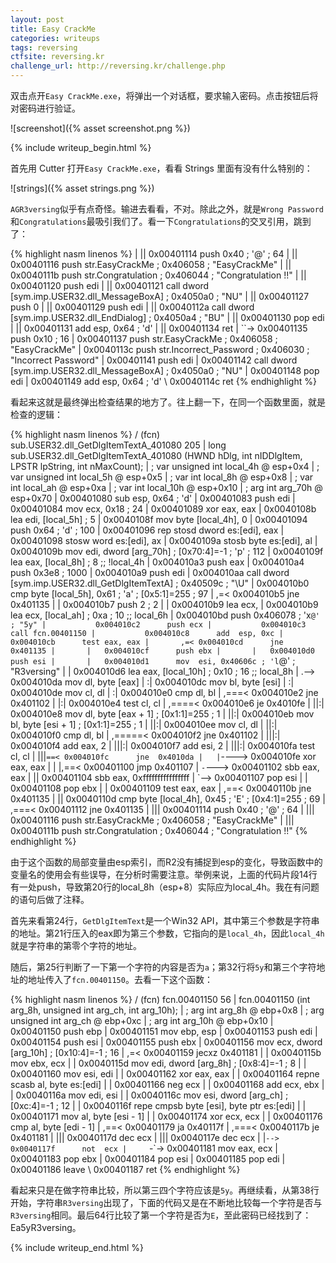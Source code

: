 ```yaml
---
layout: post
title: Easy CrackMe
categories: writeups
tags: reversing
ctfsite: reversing.kr
challenge_url: http://reversing.kr/challenge.php
---
```


双击点开`Easy CrackMe.exe`，将弹出一个对话框，要求输入密码。点击按钮后将对密码进行验证。

![screenshot]({% asset screenshot.png %})

{% include writeup_begin.html %}

首先用 Cutter 打开`Easy CrackMe.exe`，看看 Strings 里面有没有什么特别的：

![strings]({% asset strings.png %})

`AGR3versing`似乎有点奇怪。输进去看看，不对。除此之外，就是`Wrong Password`和`Congratulations`最吸引我们了。看一下`Congratulations`的交叉引用，跳到了：

{% highlight nasm linenos %}
|      ||   0x00401114      push 0x40 ; '@' ; 64
|      ||   0x00401116      push str.EasyCrackMe ; 0x406058 ; "EasyCrackMe"
|      ||   0x0040111b      push str.Congratulation ; 0x406044 ; "Congratulation !!"
|      ||   0x00401120      push edi
|      ||   0x00401121      call dword [sym.imp.USER32.dll_MessageBoxA] ; 0x4050a0 ; "NU"
|      ||   0x00401127      push 0
|      ||   0x00401129      push edi
|      ||   0x0040112a      call dword [sym.imp.USER32.dll_EndDialog] ; 0x4050a4 ; "BU"
|      ||   0x00401130      pop  edi
|      ||   0x00401131      add  esp, 0x64 ; 'd'
|      ||   0x00401134      ret
|      ``-> 0x00401135      push 0x10 ; 16
|           0x00401137      push str.EasyCrackMe ; 0x406058 ; "EasyCrackMe"
|           0x0040113c      push str.Incorrect_Password ; 0x406030 ; "Incorrect Password"
|           0x00401141      push edi
|           0x00401142      call dword [sym.imp.USER32.dll_MessageBoxA] ; 0x4050a0 ; "NU"
|           0x00401148      pop  edi
|           0x00401149      add  esp, 0x64 ; 'd'
\           0x0040114c      ret
{% endhighlight %}

看起来这就是最终弹出检查结果的地方了。往上翻一下，在同一个函数里面，就是检查的逻辑：

{% highlight nasm linenos %}
/ (fcn) sub.USER32.dll_GetDlgItemTextA_401080 205
|   long sub.USER32.dll_GetDlgItemTextA_401080 (HWND hDlg, int nIDDlgItem, LPSTR lpString, int nMaxCount);
|           ; var unsigned int local_4h @ esp+0x4
|           ; var unsigned int local_5h @ esp+0x5
|           ; var int local_8h @ esp+0x8
|           ; var int local_ah @ esp+0xa
|           ; var int local_10h @ esp+0x10
|           ; arg int arg_70h @ esp+0x70
|           0x00401080      sub  esp, 0x64 ; 'd'
|           0x00401083      push edi
|           0x00401084      mov  ecx, 0x18 ; 24
|           0x00401089      xor  eax, eax
|           0x0040108b      lea  edi, [local_5h] ; 5
|           0x0040108f      mov  byte [local_4h], 0
|           0x00401094      push 0x64 ; 'd' ; 100
|           0x00401096      rep  stosd dword es:[edi], eax
|           0x00401098      stosw word es:[edi], ax
|           0x0040109a      stosb byte es:[edi], al
|           0x0040109b      mov  edi, dword [arg_70h] ; [0x70:4]=-1 ; 'p' ; 112
|           0x0040109f      lea  eax, [local_8h] ; 8 ;; !local_4h
|           0x004010a3      push eax
|           0x004010a4      push 0x3e8 ; 1000
|           0x004010a9      push edi
|           0x004010aa      call dword [sym.imp.USER32.dll_GetDlgItemTextA] ; 0x40509c ; "\U"
|           0x004010b0      cmp  byte [local_5h], 0x61 ; 'a' ; [0x5:1]=255 ; 97
|       ,=< 0x004010b5      jne  0x401135
|       |   0x004010b7      push 2 ; 2
|       |   0x004010b9      lea  ecx, 
|           0x004010b9      lea  ecx, [local_ah] ; 0xa ; 10 ;; local_6h
|           0x004010bd      push 0x406078 ; 'x`@' ; "5y"
|           0x004010c2      push ecx
|           0x004010c3      call fcn.00401150
|           0x004010c8      add  esp, 0xc
|           0x004010cb      test eax, eax
|       ,=< 0x004010cd      jne  0x401135
|       |   0x004010cf      push ebx
|       |   0x004010d0      push esi
|       |   0x004010d1      mov  esi, 0x40606c ; 'l`@' ; "R3versing"
|       |   0x004010d6      lea  eax, [local_10h] ; 0x10 ; 16 ;; local_8h
|      .--> 0x004010da      mov  dl, byte [eax]
|      :|   0x004010dc      mov  bl, byte [esi]
|      :|   0x004010de      mov  cl, dl
|      :|   0x004010e0      cmp  dl, bl
|     ,===< 0x004010e2      jne  0x401102
|     |:|   0x004010e4      test cl, cl
|    ,====< 0x004010e6      je   0x4010fe
|    ||:|   0x004010e8      mov  dl, byte [eax + 1] ; [0x1:1]=255 ; 1
|    ||:|   0x004010eb      mov  bl, byte [esi + 1] ; [0x1:1]=255 ; 1
|    ||:|   0x004010ee      mov  cl, dl
|    ||:|   0x004010f0      cmp  dl, bl
|   ,=====< 0x004010f2      jne  0x401102
|   |||:|   0x004010f4      add  eax, 2
|   |||:|   0x004010f7      add  esi, 2
|   |||:|   0x004010fa      test cl, cl
|   |||`==< 0x004010fc      jne  0x4010da
|   |`----> 0x004010fe      xor  eax, eax
|   | |,==< 0x00401100      jmp  0x401107
|   `-`---> 0x00401102      sbb  eax, eax
|      ||   0x00401104      sbb  eax, 0xffffffffffffffff
|      `--> 0x00401107      pop  esi
|       |   0x00401108      pop  ebx
|       |   0x00401109      test eax, eax
|      ,==< 0x0040110b      jne  0x401135
|      ||   0x0040110d      cmp  byte [local_4h], 0x45 ; 'E' ; [0x4:1]=255 ; 69
|     ,===< 0x00401112      jne  0x401135
|     |||   0x00401114      push 0x40 ; '@' ; 64
|     |||   0x00401116      push str.EasyCrackMe ; 0x406058 ; "EasyCrackMe"
|     |||   0x0040111b      push str.Congratulation ; 0x406044 ; "Congratulation !!"
{% endhighlight %}

由于这个函数的局部变量由esp索引，而R2没有捕捉到esp的变化，导致函数中的变量名的使用会有些误导，在分析时需要注意。举例来说，上面的代码片段14行有一处push，导致第20行的local_8h（esp+8）实际应为local_4h。我在有问题的语句后做了注释。

首先来看第24行，`GetDlgItemText`是一个Win32 API，其中第三个参数是字符串的地址。第21行压入的eax即为第三个参数，它指向的是`local_4h`，因此`local_4h`就是字符串的第零个字符的地址。

随后，第25行判断了一下第一个字符的内容是否为`a`；第32行将`5y`和第三个字符地址的地址传入了`fcn.00401150`。去看一下这个函数：

{% highlight nasm linenos %}
/ (fcn) fcn.00401150 56
|   fcn.00401150 (int arg_8h, unsigned int arg_ch, int arg_10h);
|           ; arg int arg_8h @ ebp+0x8
|           ; arg unsigned int arg_ch @ ebp+0xc
|           ; arg int arg_10h @ ebp+0x10
|           0x00401150      push ebp
|           0x00401151      mov  ebp, esp
|           0x00401153      push edi
|           0x00401154      push esi
|           0x00401155      push ebx
|           0x00401156      mov  ecx, dword [arg_10h] ; [0x10:4]=-1 ; 16
|       ,=< 0x00401159      jecxz 0x401181
|       |   0x0040115b      mov  ebx, ecx
|       |   0x0040115d      mov  edi, dword [arg_8h] ; [0x8:4]=-1 ; 8
|       |   0x00401160      mov  esi, edi
|       |   0x00401162      xor  eax, eax
|       |   0x00401164      repne scasb al, byte es:[edi]
|       |   0x00401166      neg  ecx
|       |   0x00401168      add  ecx, ebx
|       |   0x0040116a      mov  edi, esi
|       |   0x0040116c      mov  esi, dword [arg_ch] ; [0xc:4]=-1 ; 12
|       |   0x0040116f      repe cmpsb byte [esi], byte ptr es:[edi]
|       |   0x00401171      mov  al, byte [esi - 1]
|       |   0x00401174      xor  ecx, ecx
|       |   0x00401176      cmp  al, byte [edi - 1]
|      ,==< 0x00401179      ja   0x40117f
|     ,===< 0x0040117b      je   0x401181
|     |||   0x0040117d      dec  ecx
|     |||   0x0040117e      dec  ecx
|     |`--> 0x0040117f      not  ecx
|     `-`-> 0x00401181      mov  eax, ecx
|           0x00401183      pop  ebx
|           0x00401184      pop  esi
|           0x00401185      pop  edi
|           0x00401186      leave
\           0x00401187      ret
{% endhighlight %}

看起来只是在做字符串比较，所以第三四个字符应该是`5y`。再继续看，从第38行开始，字符串`R3versing`出现了，下面的代码又是在不断地比较每一个字符是否与`R3versing`相同。最后64行比较了第一个字符是否为`E`，至此密码已经找到了：<flag>Ea5yR3versing</flag>。

{% include writeup_end.html %}
